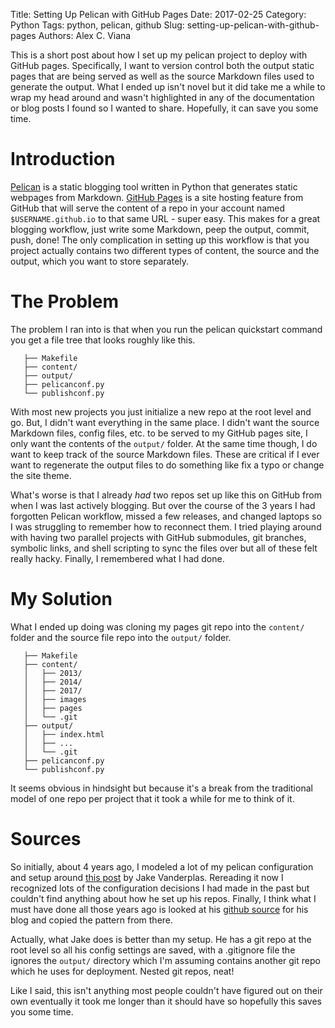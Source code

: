 Title: Setting Up Pelican with GitHub Pages
Date: 2017-02-25
Category: Python
Tags: python, pelican, github
Slug: setting-up-pelican-with-github-pages
Authors: Alex C. Viana

This is a short post about how I set up my pelican project to deploy with GitHub pages. Specifically, I want to version control both the output static pages that are being served as well as the source Markdown files used to generate the output. What I ended up isn't novel but it did take me a while to wrap my head around and wasn't highlighted in any of the documentation or blog posts I found so I wanted to share. Hopefully, it can save you some time.

# Introduction

[Pelican](docs.getpelican.com/) is a static blogging tool written in Python that generates static webpages from Markdown. [GitHub Pages](https://pages.github.com/) is a site hosting feature from GitHub that will serve the content of a repo in your account named `$USERNAME.github.io` to that same URL - super easy. This makes for a great blogging workflow, just write some Markdown, peep the output, commit, push, done! The only complication in setting up this workflow is that you project actually contains two different types of content, the source and the output, which you want to store separately.

# The Problem

The problem I ran into is that when you run the pelican quickstart command you get a file tree that looks roughly like this.

```
   ├── Makefile
   ├── content/
   ├── output/
   ├── pelicanconf.py
   └── publishconf.py
```

With most new projects you just initialize a new repo at the root level and go. But, I didn't want everything in the same place. I didn't want the source Markdown files, config files, etc. to be served to my GitHub pages site, I only want the contents of the `output/` folder. At the same time though, I do want to keep track of the source Markdown files. These are critical if I ever want to regenerate the output files to do something like fix a typo or change the site theme.

What's worse is that I already _had_ two repos set up like this on GitHub from when I was last actively blogging. But over the course of the 3 years I had forgotten Pelican workflow, missed a few releases, and changed laptops so I was struggling to remember how to reconnect them. I tried playing around with having two parallel projects with GitHub submodules, git branches, symbolic links, and shell scripting to sync the files over but all of these felt really hacky. Finally, I remembered what I had done.

# My Solution

What I ended up doing was cloning my pages git repo into the `content/` folder and the source file repo into the `output/` folder.

```
   ├── Makefile
   ├── content/
   │   ├── 2013/
   │   ├── 2014/
   │   ├── 2017/
   │   ├── images
   │   ├── pages
   │   └── .git
   ├── output/
   │   ├── index.html
   │   ├── ...
   │   └── .git
   ├── pelicanconf.py
   └── publishconf.py
```

It seems obvious in hindsight but because it's a break from the traditional model of one repo per project that it took a while for me to think of it.

# Sources

So initially, about 4 years ago, I modeled a lot of my pelican configuration and setup around [this post](https://jakevdp.github.io/blog/2013/05/07/migrating-from-octopress-to-pelican/) by Jake Vanderplas. Rereading it now I recognized lots of the configuration decisions I had made in the past but couldn't find anything about how he set up his repos. Finally, I think what I must have done all those years ago is looked at his [github source](https://github.com/jakevdp/PythonicPerambulations) for his blog and copied the pattern from there.

Actually, what Jake does is better than my setup. He has a git repo at the root level so all his config settings are saved, with a .gitignore file the ignores the `output/` directory which I'm assuming contains another git repo which he uses for deployment. Nested git repos, neat!

Like I said, this isn't anything most people couldn't have figured out on their own eventually it took me longer than it should have so hopefully this saves you some time.
